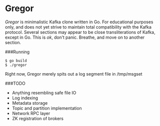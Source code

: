 Gregor
======

*Gregor* is minimalistic Kafka clone written in Go. For educational purposes only, and does not yet strive to maintain total compatibility with the Kafka protocol. 
Several sections may appear to be close transliterations of Kafka, except in Go. This is *ok*, don't panic. Breathe, and move on to another section.

###Running

```shell
$ go build
$ ./gregor
```

Right now, Gregor merely spits out a log segment file in /tmp/msgset

###TODO
* Anything resembling safe file IO
* Log indexing
* Metadata storage
* Topic and partition implementation
* Network RPC layer
* ZK registration of brokers
